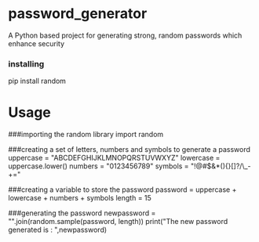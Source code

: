 # password_generator
A Python based project for generating strong, random passwords which enhance security
### installing
   pip install random
# Usage
###importing the random library
import random

###creating a set of letters, numbers and symbols to generate a password
uppercase = "ABCDEFGHIJKLMNOPQRSTUVWXYZ"
lowercase = uppercase.lower()
numbers = "0123456789"
symbols = "!@#$&*(){}[]?/\\_-+="

###creating a variable to store the password
password = uppercase + lowercase + numbers + symbols
length = 15

###generating the password
newpassword = "".join(random.sample(password, length))
print("The new password generated is : ",newpassword)
